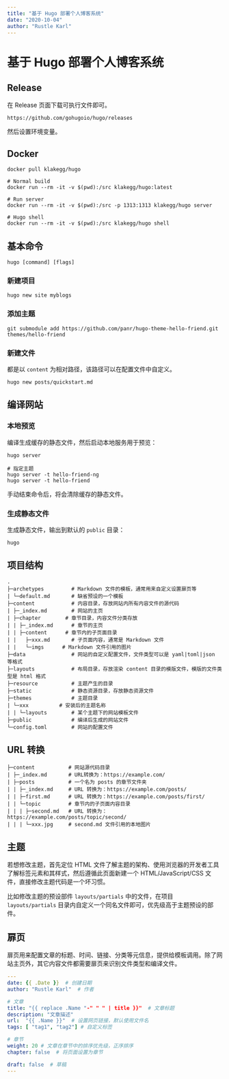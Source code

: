 ```yaml
---
title: "基于 Hugo 部署个人博客系统"
date: "2020-10-04"
author: "Rustle Karl"
---
```


# 基于 Hugo 部署个人博客系统

## Release

在 Release 页面下载可执行文件即可。

```url
https://github.com/gohugoio/hugo/releases
```

然后设置环境变量。

## Docker 

```shell
docker pull klakegg/hugo
```

```shell
# Normal build
docker run --rm -it -v $(pwd):/src klakegg/hugo:latest

# Run server
docker run --rm -it -v $(pwd):/src -p 1313:1313 klakegg/hugo server

# Hugo shell
docker run --rm -it -v $(pwd):/src klakegg/hugo shell
```

## 基本命令

```shell
hugo [command] [flags]
```

### 新建项目

```shell
hugo new site myblogs
```

### 添加主题

```shell
git submodule add https://github.com/panr/hugo-theme-hello-friend.git themes/hello-friend
```

### 新建文件

都是以 `content` 为相对路径，该路径可以在配置文件中自定义。

```shell
hugo new posts/quickstart.md
```

## 编译网站

### 本地预览

编译生成缓存的静态文件，然后启动本地服务用于预览：

```shell
hugo server

# 指定主题
hugo server -t hello-friend-ng
hugo server -t hello-friend
```

手动结束命令后，将会清除缓存的静态文件。

### 生成静态文件

生成静态文件，输出到默认的 `public` 目录：

```shell
hugo
```

## 项目结构

```shell
.
├─archetypes         # Markdown 文件的模板，通常用来自定义设置扉页等
| └─default.md       # 缺省预设的一个模板
├─content            # 内容目录，存放网站内所有内容文件的源代码
| ├─_index.md        # 网站的主页
| ├─chapter        # 章节目录，内容文件分类存放
| | ├─_index.md      # 章节的主页
| | ├─content      # 章节内的子页面目录
| |   ├─xxx.md       # 子页面内容，通常是 Markdown 文件
| |   └─imgs      # Markdown 文件引用的图片 
├─data               # 网站的自定义配置文件，文件类型可以是 yaml|toml|json 等格式
├─layouts            # 布局目录，存放渲染 content 目录的模版文件，模版的文件类型是 html 格式
├─resource           # 主题产生的目录
├─static             # 静态资源目录，存放静态资源文件
├─themes             # 主题目录
| └─xxx          # 安装后的主题名称
| | └─layouts        # 某个主题下的网站模板文件
├─public             # 编译后生成的网站文件
└─config.toml        # 网站的配置文件
```

## URL 转换

```shell
├─content           # 网站源代码目录
| ├─_index.md       # URL转换为：https://example.com/
| ├─posts           # 一个名为 posts 的章节文件夹
| | ├─_index.md     # URL 转换为：https://example.com/posts/
| | ├─first.md      # URL 转换为：https://example.com/posts/first/
| | └─topic         # 章节内的子页面内容目录
| | | ├─second.md   # URL 转换为：https://example.com/posts/topic/second/
| | | └─xxx.jpg     # second.md 文件引用的本地图片
```

## 主题

若想修改主题，首先定位 HTML 文件了解主题的架构、使用浏览器的开发者工具了解标签元素和其样式，然后遵循此页面新建一个 HTML/JavaScript/CSS 文件，直接修改主题代码是一个坏习惯。

比如修改主题的预设部件 `layouts/partials` 中的文件，在项目 `layouts/partials` 目录内自定义一个同名文件即可，优先级高于主题预设的部件。

## 扉页

扉页用来配置文章的标题、时间、链接、分类等元信息，提供给模板调用。除了网站主页外，其它内容文件都需要扉页来识别文件类型和编译文件。

```yaml
---
date: {{ .Date }}  # 创建日期
author: "Rustle Karl"  # 作者

# 文章
title: "{{ replace .Name "-" " " | title }}"  # 文章标题
description: "文章描述"
url:  "{{ .Name }}"  # 设置网页链接，默认使用文件名
tags: [ "tag1", "tag2"] # 自定义标签

# 章节
weight: 20 # 文章在章节中的排序优先级，正序排序
chapter: false  # 将页面设置为章节

draft: false  # 草稿
---
```
